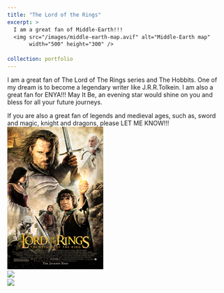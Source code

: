 ```yaml
---
title: "The Lord of the Rings"
excerpt: >
  I am a great fan of Middle-Earth!!!  
  <img src="/images/middle-earth-map.avif" alt="Middle-Earth map"
       width="500" height="300" />

collection: portfolio
---
```


I am a great fan of The Lord of The Rings series and The Hobbits. One of my dream is to become a legendary writer like J.R.R.Tolkein. I am also a great fan for ENYA!!! May It Be, an evening star would shine on you and bless for all your future journeys. 

If you are also a great fan of legends and medieval ages, such as, sword and magic, knight and dragons, please LET ME KNOW!!!
<br/><img src='/images/Lord_Rings_Return_King.jpg'>
<br/><img src='/images/LOTR_1.jpeg'>
<br/><img src='/images/LOTR_2.jpeg'>
